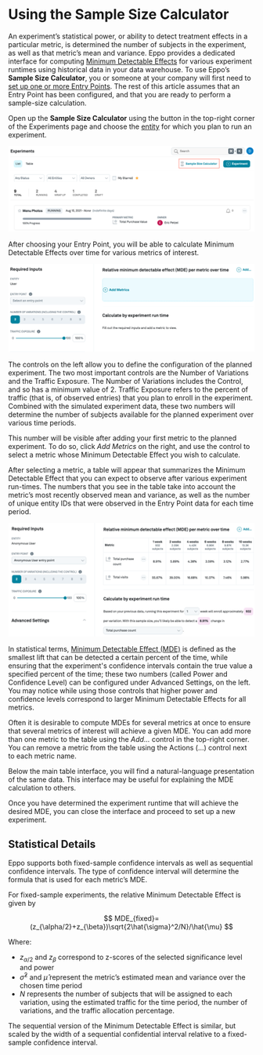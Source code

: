 # Using the Sample Size Calculator

An experiment’s statistical power, or ability to detect treatment effects in a particular metric, is determined the number of subjects in the experiment, as well as that metric’s mean and variance. Eppo provides a dedicated interface for computing [Minimum Detectable Effects](./minimum_detectable_effects) for various experiment runtimes using historical data in your data warehouse. To use Eppo’s **Sample Size Calculator**, you or someone at your company will first need to [set up one or more Entry Points](./setting_up_the_sample_size_calculator#creating-entry-points). The rest of this article assumes that an Entry Point has been configured, and that you are ready to perform a sample-size calculation.

Open up the **Sample Size Calculator** using the button in the top-right corner of the Experiments page and choose the [entity](../building-experiments/entities/) for which you plan to run an experiment. 

![Sample size calculator is located in the upper right on experiments page](../../static/img/planning-experiments/sample_size_calculator_homepage.png)

After choosing your Entry Point, you will be able to calculate Minimum Detectable Effects over time for various metrics of interest.

![Sample size calculator interface](../../static/img/planning-experiments/sample_size_calculator_interface.png)

The controls on the left allow you to define the configuration of the planned experiment. The two most important controls are the Number of Variations and the Traffic Exposure. The Number of Variations includes the Control, and so has a minimum value of 2. Traffic Exposure refers to the percent of traffic (that is, of observed entries) that you plan to enroll in the experiment. Combined with the simulated experiment data, these two numbers will determine the number of subjects available for the planned experiment over various time periods.

This number will be visible after adding your first metric to the planned experiment. To do so, click *Add Metrics* on the right, and use the control to select a metric whose Minimum Detectable Effect you wish to calculate.

After selecting a metric, a table will appear that summarizes the Minimum Detectable Effect that you can expect to observe after various experiment run-times. The numbers that you see in the table take into account the metric’s most recently observed mean and variance, as well as the number of unique entity IDs that were observed in the Entry Point data for each time period.

![Sample size calculator example](../../static/img/planning-experiments/sample_size_calculator_example.png)

In statistical terms, [Minimum Detectable Effect (MDE)](./minimum_detectable_effects) is defined as the smallest lift that can be detected a certain percent of the time, while ensuring that the experiment's confidence intervals contain the true value a specified percent of the time; these two numbers (called Power and Confidence Level) can be configured under Advanced Settings, on the left. You may notice while using those controls that higher power and confidence levels correspond to larger Minimum Detectable Effects for all metrics.

Often it is desirable to compute MDEs for several metrics at once to ensure that several metrics of interest will achieve a given MDE. You can add more than one metric to the table using the *Add...* control in the top-right corner. You can remove a metric from the table using the Actions (...) control next to each metric name.

Below the main table interface, you will find a natural-language presentation of the same data. This interface may be useful for explaining the MDE calculation to others.

Once you have determined the experiment runtime that will achieve the desired MDE, you can close the interface and proceed to set up a new experiment.

## Statistical Details

Eppo supports both fixed-sample confidence intervals as well as sequential confidence intervals. The type of confidence interval will determine the formula that is used for each metric’s MDE.

For fixed-sample experiments, the relative Minimum Detectable Effect is given by

$$
MDE_{fixed}=(z_{\alpha/2}+z_{\beta})\sqrt{2\hat{\sigma}^2/N}/\hat{\mu}
$$

Where:

- $z_{\alpha/2}$ and $z_\beta$ correspond to z-scores of the selected significance level and power
- $\hat{\sigma}^2$ and $\hat{\mu}$ represent the metric’s estimated mean and variance over the chosen time period
- $N$ represents the number of subjects that will be assigned to each variation, using the estimated traffic for the time period, the number of variations, and the traffic allocation percentage.

The sequential version of the Minimum Detectable Effect is similar, but scaled by the width of a sequential confidential interval relative to a fixed-sample confidence interval.